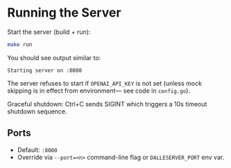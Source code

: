 # Running the Server

Start the server (build + run):

```bash
make run
```

You should see output similar to:

```
Starting server on :8080
```

The server refuses to start if `OPENAI_API_KEY` is not set (unless mock skipping is in effect from environment— see code in `config.go`).

Graceful shutdown: Ctrl+C sends SIGINT which triggers a 10s timeout shutdown sequence.

## Ports

- Default: `:8080`
- Override via `--port=<n>` command-line flag or `DALLESERVER_PORT` env var.
